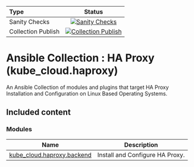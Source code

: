 | Type	   | Status			|
|:---          |     :---:      |
| Sanity Checks | [![Sanity Checks](https://github.com/kube-cloud/ansible-collection-haproxy/actions/workflows/sanity-checks.yml/badge.svg)](https://github.com/kube-cloud/ansible-collection-haproxy/actions/workflows/sanity-checks.yml)     |
| Collection Publish | [![Collection Publish](https://github.com/kube-cloud/ansible-collection-haproxy/actions/workflows/sanity-checks.yml/badge.svg)](https://github.com/kube-cloud/ansible-collection-haproxy/actions/workflows/sanity-checks.yml)        |

# Ansible Collection : HA Proxy (kube_cloud.haproxy)

An Ansible Collection of modules and plugins that target HA Proxy Installation and Configuration on Linux Based Operating Systems.

## Included content

### Modules
Name | Description
--- | ---
[kube_cloud.haproxy.backend](https://github.com/kube-cloud/ansible-collection-haproxy/blob/main/docs/kube_cloud.haproxy.backend_module.rst)| Install and Configure HA Proxy.
